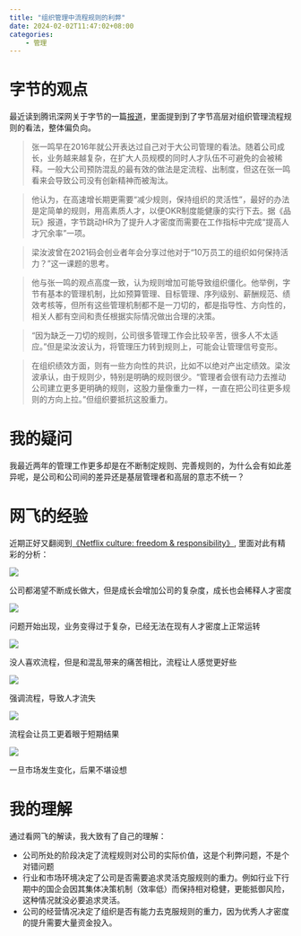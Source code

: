 ```yaml
---
title: "组织管理中流程规则的利弊"
date: 2024-02-02T11:47:02+08:00
categories:
    - 管理 
---
```


# 字节的观点
最近读到腾讯深网关于字节的一篇[报道](https://mp.weixin.qq.com/s/a11kHe3L3fPh12kZJQz64g)，里面提到到了字节高层对组织管理流程规则的看法，整体偏负向。

>张一鸣早在2016年就公开表达过自己对于大公司管理的看法。随着公司成长，业务越来越复杂，在扩大人员规模的同时人才队伍不可避免的会被稀释。一般大公司预防混乱的最有效的做法是定流程、出制度，但这在张一鸣看来会导致公司没有创新精神而被淘汰。 

>他认为，在高速增长期更需要“减少规则，保持组织的灵活性”，最好的办法是定简单的规则，用高素质人才，以便OKR制度能健康的实行下去。据《品玩》报道，字节跳动HR为了提升人才密度而需要在工作指标中完成“提高人才冗余率”一项。

>梁汝波曾在2021码会创业者年会分享过他对于“10万员工的组织如何保持活力？”这一课题的思考。
>

>他与张一鸣的观点高度一致，认为规则增加可能导致组织僵化。他举例，字节有基本的管理机制，比如预算管理、目标管理、序列级别、薪酬规范、绩效考核等，但所有这些管理机制都不是一刀切的，都是指导性、方向性的，相关人都有空间和责任根据实际情况做出合理的决策。

>“因为缺乏一刀切的规则，公司很多管理工作会比较辛苦，很多人不太适应。”但是梁汝波认为，将管理压力转到规则上，可能会让管理信号变形。

>在组织绩效方面，则有一些方向性的共识，比如不以绝对产出定绩效。梁汝波承认，由于规则少，特别是明确的规则很少。“管理者会很有动力去推动公司建立更多更明确的规则，这股力量像重力一样，一直在把公司往更多规则的方向上拉。”但组织要抵抗这股重力。

# 我的疑问
我最近两年的管理工作更多却是在不断制定规则、完善规则的，为什么会有如此差异呢，是公司和公司间的差异还是基层管理者和高层的意志不统一？

# 网飞的经验
近期正好又翻阅到[《Netflix culture: freedom & responsibility》](https://igormroz.com/documents/netflix_culture.pdf), 里面对此有精彩的分析：

![](/images/blog_images/process_and_rule/01.png)

 公司都渴望不断成长做大，但是成长会增加公司的复杂度，成长也会稀释人才密度

![](/images/blog_images/process_and_rule/02.png)

问题开始出现，业务变得过于复杂，已经无法在现有人才密度上正常运转

![](/images/blog_images/process_and_rule/03.png)

没人喜欢流程，但是和混乱带来的痛苦相比，流程让人感觉更好些

![](/images/blog_images/process_and_rule/04.png)

强调流程，导致人才流失

![](/images/blog_images/process_and_rule/05.png)

流程会让员工更着眼于短期结果

![](/images/blog_images/process_and_rule/06.png)

一旦市场发生变化，后果不堪设想


# 我的理解

通过看网飞的解读，我大致有了自己的理解：
- 公司所处的阶段决定了流程规则对公司的实际价值，这是个利弊问题，不是个对错问题
- 行业和市场环境决定了公司是否需要追求灵活克服规则的重力。例如行业下行期中的国企会因其集体决策机制（效率低）而保持相对稳健，更能抵御风险，这种情况就没必要追求灵活。
- 公司的经营情况决定了组织是否有能力去克服规则的重力，因为优秀人才密度的提升需要大量资金投入。